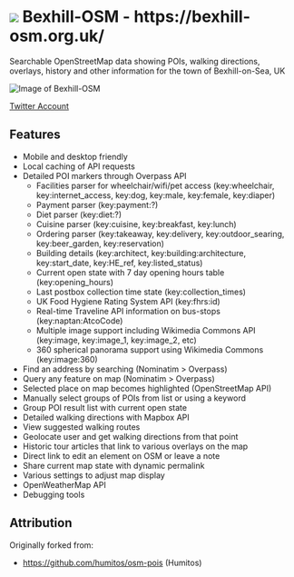 <h1> <img src="http://bexhill-osm.org.uk/favicon-32x32.png"> Bexhill-OSM - https://bexhill-osm.org.uk/ </h1>

Searchable OpenStreetMap data showing POIs, walking directions, overlays, history and other information for the town of Bexhill-on-Sea, UK

![Image of Bexhill-OSM](http://bexhill-osm.org.uk/assets/img/preview.jpg)

[Twitter Account](https://twitter.com/BexhillOSM)

## Features
 - Mobile and desktop friendly
 - Local caching of API requests
 - Detailed POI markers through Overpass API
   - Facilities parser for wheelchair/wifi/pet access (key:wheelchair, key:internet_access, key:dog, key:male, key:female, key:diaper)
   - Payment parser (key:payment:?)
   - Diet parser (key:diet:?)
   - Cuisine parser (key:cuisine, key:breakfast, key:lunch)
   - Ordering parser (key:takeaway, key:delivery, key:outdoor_searing, key:beer_garden, key:reservation)
   - Building details (key:architect, key:building:architecture, key:start_date, key:HE_ref, key:listed_status)
   - Current open state with 7 day opening hours table (key:opening_hours)
   - Last postbox collection time state (key:collection_times)
   - UK Food Hygiene Rating System API (key:fhrs:id)
   - Real-time Traveline API information on bus-stops (key:naptan:AtcoCode)
   - Multiple image support including Wikimedia Commons API (key:image, key:image_1, key:image_2, etc)
   - 360 spherical panorama support using Wikimedia Commons (key:image:360)
 - Find an address by searching (Nominatim > Overpass)
 - Query any feature on map (Nominatim > Overpass)
 - Selected place on map becomes highlighted (OpenStreetMap API)
 - Manually select groups of POIs from list or using a keyword
 - Group POI result list with current open state
 - Detailed walking directions with Mapbox API
 - View suggested walking routes
 - Geolocate user and get walking directions from that point
 - Historic tour articles that link to various overlays on the map
 - Direct link to edit an element on OSM or leave a note
 - Share current map state with dynamic permalink
 - Various settings to adjust map display
 - OpenWeatherMap API
 - Debugging tools

## Attribution

Originally forked from:
 - https://github.com/humitos/osm-pois (Humitos)
